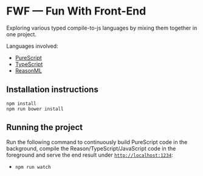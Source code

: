 # FWF — Fun With Front-End

Exploring various typed compile-to-js languages by mixing them together in one project.

Languages involved:

* [PureScript](http://www.purescript.org/)
* [TypeScript](https://www.typescriptlang.org/)
* [ReasonML](https://reasonml.github.io/)

## Installation instructions

```
npm install
npm run bower install
```

## Running the project

Run the following command to continuously build PureScript code in the background, compile the Reason/TypeScript/JavaScript code in the foreground and serve the end result under [`http://localhost:1234`](http://localhost:1234):

* `npm run watch`
